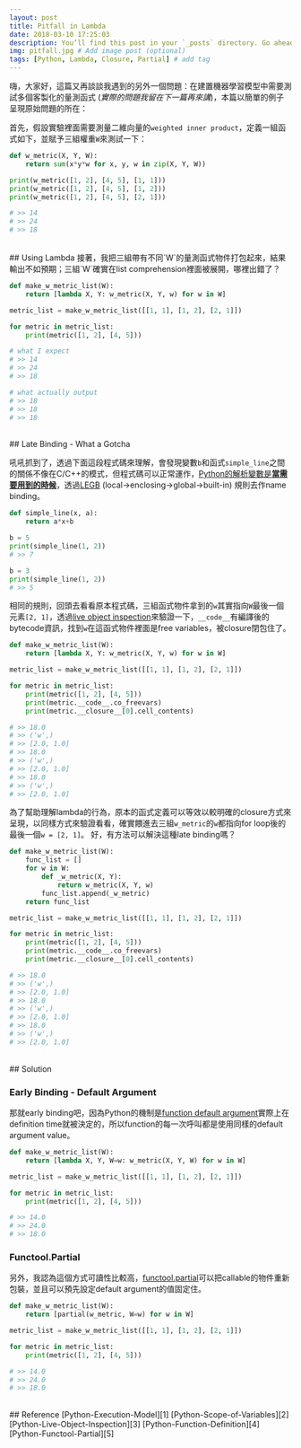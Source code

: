 ```yaml
---
layout: post
title: Pitfall in Lambda
date: 2018-03-10 17:25:03
description: You’ll find this post in your `_posts` directory. Go ahead and edit it and re-build the site to see your changes. # Add post description (optional)
img: pitfall.jpg # Add image post (optional)
tags: [Python, Lambda, Closure, Partial] # add tag
---
```


嗨，大家好，這篇又再談談我遇到的另外一個問題：在建置機器學習模型中需要測試多個客製化的量測函式 (_實際的問題我留在下一篇再來講_)，本篇以簡單的例子呈現原始問題的所在：


首先，假設實驗裡面需要測量二維向量的`weighted inner product`，定義一組函式如下，並賦予三組權重`W`來測試一下：

``` python
def w_metric(X, Y, W):
    return sum(x*y*w for x, y, w in zip(X, Y, W))

print(w_metric([1, 2], [4, 5], [1, 1]))
print(w_metric([1, 2], [4, 5], [1, 2]))
print(w_metric([1, 2], [4, 5], [2, 1]))

# >> 14
# >> 24
# >> 18
```

<br>
## Using Lambda
接著，我把三組帶有不同`W`的量測函式物件打包起來，結果輸出不如預期；三組`W`確實在list comprehension裡面被展開，哪裡出錯了？

``` python
def make_w_metric_list(W):
    return [lambda X, Y: w_metric(X, Y, w) for w in W]

metric_list = make_w_metric_list([[1, 1], [1, 2], [2, 1]])

for metric in metric_list:
    print(metric([1, 2], [4, 5]))

# what I expect
# >> 14
# >> 24
# >> 18

# what actually output
# >> 18
# >> 18
# >> 18
```

<br>
## Late Binding - What a Gotcha

吼吼抓到了，透過下面這段程式碼來理解，會發現變數`b`和函式`simple_line`之間的關係不像在C/C++的模式，但程式碼可以正常運作，[Python的解析變數是**當需要用到的時候**][1]，透過[LEGB][2] (local->enclosing->global->built-in) 規則去作name binding。

``` python
def simple_line(x, a):
    return a*x+b

b = 5
print(simple_line(1, 2))
# >> 7

b = 3
print(simple_line(1, 2))
# >> 5
```

相同的規則，回頭去看看原本程式碼，三組函式物件拿到的`w`其實指向`W`最後一個元素`[2, 1]`，透過[live object inspection][3]來驗證一下，`__code__`有編譯後的bytecode資訊，找到`w`在這函式物件裡面是free variables，被closure閉包住了。

``` python
def make_w_metric_list(W):
    return [lambda X, Y: w_metric(X, Y, w) for w in W]

metric_list = make_w_metric_list([[1, 1], [1, 2], [2, 1]])

for metric in metric_list:
    print(metric([1, 2], [4, 5]))
    print(metric.__code__.co_freevars)
    print(metric.__closure__[0].cell_contents)

# >> 18.0
# >> ('w',)
# >> [2.0, 1.0]
# >> 18.0
# >> ('w',)
# >> [2.0, 1.0]
# >> 18.0
# >> ('w',)
# >> [2.0, 1.0]
```

為了幫助理解lambda的行為，原本的函式定義可以等效以較明確的closure方式來呈現，以同樣方式來驗證看看，確實餵進去三組`w_metric`的`w`都指向for loop後的最後一個`w = [2, 1]`。 好，有方法可以解決這種late binding嗎？
``` python
def make_w_metric_list(W):
    func_list = []
    for w in W:
        def _w_metric(X, Y):
            return w_metric(X, Y, w)
        func_list.append(_w_metric)
    return func_list

metric_list = make_w_metric_list([[1, 1], [1, 2], [2, 1]])

for metric in metric_list:
    print(metric([1, 2], [4, 5]))
    print(metric.__code__.co_freevars)
    print(metric.__closure__[0].cell_contents)

# >> 18.0
# >> ('w',)
# >> [2.0, 1.0]
# >> 18.0
# >> ('w',)
# >> [2.0, 1.0]
# >> 18.0
# >> ('w',)
# >> [2.0, 1.0]
```

<br>
## Solution

### **Early Binding - Default Argument**
那就early binding吧，因為Python的機制是[function default argument][4]實際上在definition time就被決定的，所以function的每一次呼叫都是使用同樣的default argument value。
``` python
def make_w_metric_list(W):
    return [lambda X, Y, W=w: w_metric(X, Y, W) for w in W]

metric_list = make_w_metric_list([[1, 1], [1, 2], [2, 1]])

for metric in metric_list:
    print(metric([1, 2], [4, 5]))

# >> 14.0
# >> 24.0
# >> 18.0
```

### **Functool.Partial**
另外，我認為這個方式可讀性比較高，[functool.partial][5]可以把callable的物件重新包裝，並且可以預先設定default argument的值固定住。

``` python
def make_w_metric_list(W):
    return [partial(w_metric, W=w) for w in W]

metric_list = make_w_metric_list([[1, 1], [1, 2], [2, 1]])

for metric in metric_list:
    print(metric([1, 2], [4, 5]))

# >> 14.0
# >> 24.0
# >> 18.0
```

<br>
## Reference
[Python-Execution-Model][1]  
[Python-Scope-of-Variables][2]  
[Python-Live-Object-Inspection][3]  
[Python-Function-Definition][4]  
[Python-Functool-Partial][5]  

[1]: https://docs.python.org/2/reference/executionmodel.html
[2]: https://www.datacamp.com/community/tutorials/scope-of-variables-python
[3]: https://docs.python.org/3/library/inspect.html
[4]: https://docs.python.org/3/reference/compound_stmts.html#function-definitions
[5]: https://docs.python.org/3/library/functools.html#functools.partial